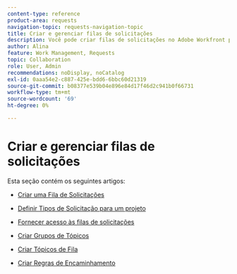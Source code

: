 ```yaml
---
content-type: reference
product-area: requests
navigation-topic: requests-navigation-topic
title: Criar e gerenciar filas de solicitações
description: Você pode criar filas de solicitações no Adobe Workfront para capturar trabalho não planejado em sua organização. Os artigos a seguir descrevem como você pode configurar projetos para funcionarem como filas de solicitações.
author: Alina
feature: Work Management, Requests
topic: Collaboration
role: User, Admin
recommendations: noDisplay, noCatalog
exl-id: 0aaa54e2-c887-425e-bdd6-6bbc60d21319
source-git-commit: b08377e539b04e896e84d17f46d2c941b0f66731
workflow-type: tm+mt
source-wordcount: '69'
ht-degree: 0%

---
```


# Criar e gerenciar filas de solicitações

Esta seção contém os seguintes artigos:

* [Criar uma Fila de Solicitações](../../../manage-work/requests/create-and-manage-request-queues/create-request-queue.md)
* [Definir Tipos de Solicitação para um projeto](../../../manage-work/requests/create-and-manage-request-queues/define-request-types-for-project.md)
* [Fornecer acesso às filas de solicitações](../../../manage-work/requests/create-and-manage-request-queues/provide-access-to-request-queues.md)
* [Criar Grupos de Tópicos](../../../manage-work/requests/create-and-manage-request-queues/create-topic-groups.md)
* [Criar Tópicos de Fila](../../../manage-work/requests/create-and-manage-request-queues/create-queue-topics.md)
* [Criar Regras de Encaminhamento](../../../manage-work/requests/create-and-manage-request-queues/create-routing-rules.md)

  <!--
  <li><a href="../../../manage-work/requests/create-and-manage-request-queues/queue-details-tab-overview.md" class="MCXref xref" xrefformat="{para}">Overview of the Queue Details tab in a project</a> </li>
  -->
